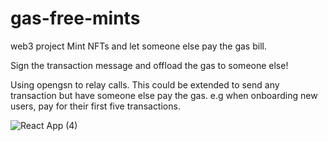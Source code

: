 # gas-free-mints 
web3 project
Mint NFTs and let someone else pay the gas bill. 

Sign the transaction message and offload the gas to someone else! 

Using opengsn to relay calls. This could be extended to send any transaction but have someone else pay the gas. e.g when onboarding new users, pay for their first five transactions. 

![React App (4)](https://user-images.githubusercontent.com/98053458/158665524-5e931bda-4e9b-4ede-b28e-9c53a2e09f8d.png)
